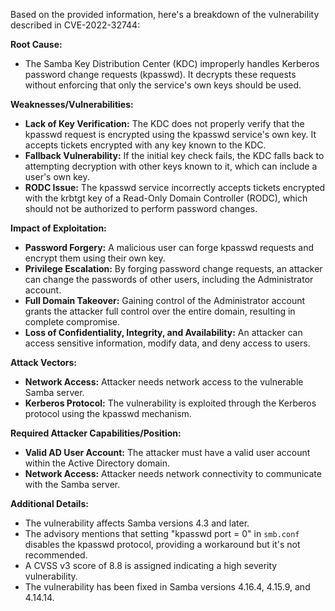 Based on the provided information, here's a breakdown of the vulnerability described in CVE-2022-32744:

**Root Cause:**
- The Samba Key Distribution Center (KDC) improperly handles Kerberos password change requests (kpasswd). It decrypts these requests without enforcing that only the service's own keys should be used.

**Weaknesses/Vulnerabilities:**
- **Lack of Key Verification:** The KDC does not properly verify that the kpasswd request is encrypted using the kpasswd service's own key. It accepts tickets encrypted with any key known to the KDC.
- **Fallback Vulnerability:** If the initial key check fails, the KDC falls back to attempting decryption with other keys known to it, which can include a user's own key.
- **RODC Issue:** The kpasswd service incorrectly accepts tickets encrypted with the krbtgt key of a Read-Only Domain Controller (RODC), which should not be authorized to perform password changes.

**Impact of Exploitation:**
- **Password Forgery:** A malicious user can forge kpasswd requests and encrypt them using their own key.
- **Privilege Escalation:** By forging password change requests, an attacker can change the passwords of other users, including the Administrator account.
- **Full Domain Takeover:** Gaining control of the Administrator account grants the attacker full control over the entire domain, resulting in complete compromise.
- **Loss of Confidentiality, Integrity, and Availability:** An attacker can access sensitive information, modify data, and deny access to users.

**Attack Vectors:**
- **Network Access:** Attacker needs network access to the vulnerable Samba server.
- **Kerberos Protocol:** The vulnerability is exploited through the Kerberos protocol using the kpasswd mechanism.

**Required Attacker Capabilities/Position:**
- **Valid AD User Account:** The attacker must have a valid user account within the Active Directory domain.
- **Network Access:**  Attacker needs network connectivity to communicate with the Samba server.

**Additional Details:**
- The vulnerability affects Samba versions 4.3 and later.
- The advisory mentions that setting "kpasswd port = 0" in `smb.conf` disables the kpasswd protocol, providing a workaround but it's not recommended.
- A CVSS v3 score of 8.8 is assigned indicating a high severity vulnerability.
- The vulnerability has been fixed in Samba versions 4.16.4, 4.15.9, and 4.14.14.